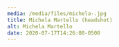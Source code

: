 ```yaml
---
media: /media/files/michela-.jpg
title: Michela Martello (headshot)
alt: Michela Martello
date: 2020-07-17T14:26:00-0500
---
```

